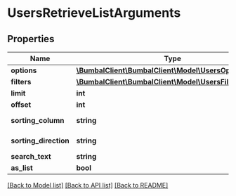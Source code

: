 # UsersRetrieveListArguments

## Properties
Name | Type | Description | Notes
------------ | ------------- | ------------- | -------------
**options** | [**\BumbalClient\BumbalClient\Model\UsersOptionsModel**](UsersOptionsModel.md) |  | [optional] 
**filters** | [**\BumbalClient\BumbalClient\Model\UsersFiltersModel**](UsersFiltersModel.md) |  | [optional] 
**limit** | **int** |  | [optional] 
**offset** | **int** |  | [optional] 
**sorting_column** | **string** | Sorting Column | [optional] 
**sorting_direction** | **string** | Sorting Direction | [optional] 
**search_text** | **string** |  | [optional] 
**as_list** | **bool** |  | [optional] 

[[Back to Model list]](../README.md#documentation-for-models) [[Back to API list]](../README.md#documentation-for-api-endpoints) [[Back to README]](../README.md)


